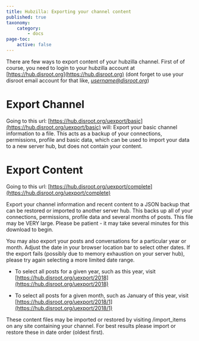 ```yaml
---
title: Hubzilla: Exporting your channel content
published: true
taxonomy:
    category:
        - docs
page-toc:
    active: false
---
```


There are few ways to export content of your hubzilla channel. First of of course, you need to login to your hubzilla account at [https://hub.disroot.org](https://hub.disroot.org) (dont forget to use your disroot email account for that like, *username@disroot.org*)


# Export Channel
Going to this url: [https://hub.disroot.org/uexport/basic](https://hub.disroot.org/uexport/basic) will:
Export your basic channel information to a file. This acts as a backup of your connections, permissions, profile and basic data, which can be used to import your data to a new server hub, but does not contain your content.


# Export Content
Going to this url: [https://hub.disroot.org/uexport/complete](https://hub.disroot.org/uexport/complete)

Export your channel information and recent content to a JSON backup that can be restored or imported to another server hub. This backs up all of your connections, permissions, profile data and several months of posts. This file may be VERY large. Please be patient - it may take several minutes for this download to begin.

You may also export your posts and conversations for a particular year or month. Adjust the date in your browser location bar to select other dates. If the export fails (possibly due to memory exhaustion on your server hub), please try again selecting a more limited date range.

 - To select all posts for a given year, such as this year, visit [https://hub.disroot.org/uexport/2018](https://hub.disroot.org/uexport/2018)

 - To select all posts for a given month, such as January of this year, visit [https://hub.disroot.org/uexport/2018/1](https://hub.disroot.org/uexport/2018/1)

These content files may be imported or restored by visiting /import_items on any site containing your channel. For best results please import or restore these in date order (oldest first).
